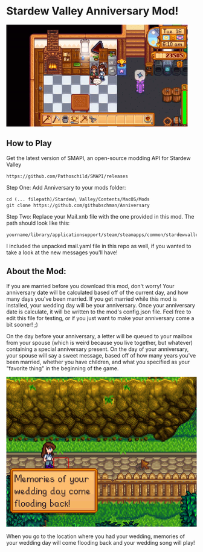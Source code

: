 # Stardew Valley Anniversary Mod!

![mod in the wild](https://raw.githubusercontent.com/githubschman/Anniversary/master/Anniversary/images/HappyAnniversaryBabe.gif)

## How to Play

Get the latest version of SMAPI, an open-source modding API for Stardew Valley 
```
https://github.com/Pathoschild/SMAPI/releases
```

Step One: Add Anniversary to your mods folder:
```
cd (... filepath)/Stardew\ Valley/Contents/MacOS/Mods
git clone https://github.com/githubschman/Anniversary
```

Step Two: Replace your Mail.xnb file with the one provided in this mod. The path should look like this:

```
yourname/library/applicationsupport/steam/steamapps/common/stardewvalley/contents/resources/content/data/mail.xnb
```

I included the unpacked mail.yaml file in this repo as well, if you wanted to take a look at the new messages you'll have!


## About the Mod:

If you are married before you download this mod, don't worry! Your anniversary date will be calculated based off of the current day, and how many days you've been married. If you get married while this mod is installed, your wedding day will be your anniversary. Once your anniversary date is calculate, it will be written to the mod's config.json file. Feel free to edit this file for testing, or if you just want to make your anniversary come a bit sooner! ;) 


On the day before your anniversary, a letter will be queued to your mailbox from your spouse (which is weird because you live together, but whatever) containing a special anniversary present. On the day of your anniversary, your spouse will say a sweet message, based off of how many years you've been married, whether you have children, and what you specified as your "favorite thing" in the beginning of the game. 


![mod in the wild](https://raw.githubusercontent.com/githubschman/Anniversary/master/Anniversary/images/WeddingMemories.png)


When you go to the location where you had your wedding, memories of your wedding day will come flooding back and your wedding song will play!